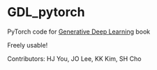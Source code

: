 # GDL_pytorch

PyTorch code for [Generative Deep Learning](https://www.google.com) book

Freely usable! 

Contributors: 
HJ You, 
JO Lee, 
KK Kim, 
SH Cho
